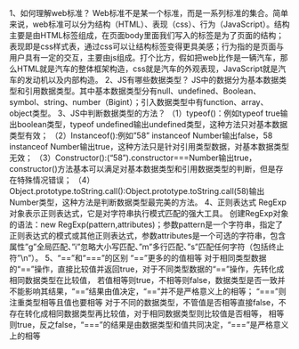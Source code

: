1、如何理解web标准？
Web标准不是某一个标准，而是一系列标准的集合。简单来说，web标准可以分为结构（HTML）、表现（css）、行为（JavaScript）。结构主要是由HTML标签组成，在页面body里面我们写入的标签是为了页面的结构；表现即是css样式表，通过css可以让结构标签变得更具美感；行为指的是页面与用户具有一定的交互，主要由js组成。打个比方，假如把web比作是一辆汽车，那么HTML就是汽车的整体框架构造，css就是汽车的外观表现，JavaScript就是汽车的发动机以及内部构造。
2、JS有哪些数据类型？
JS中的数据分为基本数据类型和引用数据类型。其中基本数据类型分有null、undefined、Boolean、symbol、string、number（Bigint）；引入数据类型中有function、array、object类型。
3、JS中判断数据类型的方法？
（1）typeof()：例如typeof true输出boolean类型，typeof undefined输出undefined类型，这种方法只对基本数据类型有效；
（2）Instanceof():例如”58” instanceof Number输出false，58 instanceof Number输出true，这种方法只是针对引用类型数据，对基本数据类型无效；
（3）Constructor():(“58”).constructor===Number输出true，constructor()方法基本可以满足对基本数据类型和引用数据类型的判断，但是存在特殊情况错误；
（4）Object.prototype.toString.call():Object.prototype.toString.call(58)输出Number类型，这种方法是判断数据类型最完美的方法。
4、正则表达式
RegExp对象表示正则表达式，它是对字符串执行模式匹配的强大工具。
创建RegExp对象的语法：new RegExp(pattern,attributes)；参数pattern是一个字符串，指定了正则表达式的模式或其他正则表达式，参数attributes是一个可选的字符串，包含属性”g”全局匹配、”i”忽略大小写匹配、”m”多行匹配、”s”匹配任何字符（包括终止符”\n”）。
5、“==”和“===”的区别
“==”更多的的值相等
对于相同类型数据的“==”操作，直接比较值并返回true，对于不同类型数据的“==”操作，先转化成相同数据类型在比较值，
若值相等则true，不相等则false，数据类型是否一致并不能影响其结果，“==”结果由值决定，“==”并不是严格意义上的相等；
“===”则注重类型相等且值也要相等
对于不同的数据类型，不管值是否相等直接false，不存在转化成相同数据类型再比较值，对于相同数据类型则比较值是否相等，
相等则true，反之false，“===”的结果是由数据类型和值共同决定，“===”是严格意义上的相等
